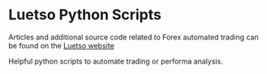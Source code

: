 # Luetso Python Scripts

Articles and additional source code related to Forex automated trading can be found on the [Luetso website](https://www.luetso.com)

Helpful python scripts to automate trading or performa analysis.
